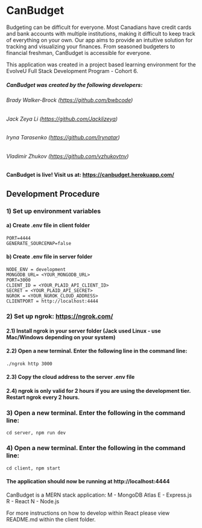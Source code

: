 # CanBudget
  Budgeting can be difficult for everyone. 
  Most Canadians have credit cards and bank accounts with multiple institutions, making it difficult to keep track of everything on your own. 
  Our app aims to provide an intuitive solution for tracking and visualizing your finances. 
  From seasoned budgeters to financial freshman, CanBudget is accessible for everyone.

  This application was created in a project based learning environment for the EvolveU Full Stack Development Program - Cohort 6.
  
##### CanBudget was created by the following developers:
  
  ###### Brady Walker-Brock (https://github.com/bwbcode)
  ###### Jack Zeya Li (https://github.com/Jacklizeya)
  ###### Iryna Tarasenko (https://github.com/Irynatar)
  ###### Vladimir Zhukov (https://github.com/vzhukovtnv)

#### CanBudget is live! Visit us at: https://canbudget.herokuapp.com/

## Development Procedure

### 1) Set up environment variables
  #### a) Create .env file in client folder
    PORT=4444
    GENERATE_SOURCEMAP=false
  #### b) Create .env file in server folder
    NODE_ENV = development
    MONGODB_URL= <YOUR_MONGODB_URL>
    PORT=3000
    CLIENT_ID = <YOUR_PLAID_API_CLIENT_ID>
    SECRET = <YOUR_PLAID_API_SECRET>
    NGROK = <YOUR_NGROK_CLOUD_ADDRESS>
    CLIENTPORT = http://localhost:4444

### 2) Set up ngrok: https://ngrok.com/
  #### 2.1)  Install ngrok in your server folder (Jack used Linux - use Mac/Windows depending on your system)
  #### 2.2)  Open a new terminal. Enter the following line in the command line:
    ./ngrok http 3000
  #### 2.3)  Copy the cloud address to the server .env file
  #### 2.4)  ngrok is only valid for 2 hours if you are using the development tier. Restart ngrok every 2 hours.
### 3) Open a new terminal. Enter the following in the command line: 
    cd server, npm run dev
### 4) Open a new terminal. Enter the following in the command line: 
    cd client, npm start

#### The application should now be running at http://localhost:4444

CanBudget is a MERN stack application:
  M - MongoDB Atlas
  E - Express.js
  R - React
  N - Node.js

  For more instructions on how to develop within React please view README.md within the client folder.
